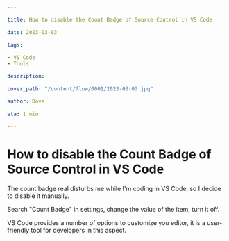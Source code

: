 ```yaml
---

title: How to disable the Count Badge of Source Control in VS Code

date: 2023-03-03

tags:

- VS Code
- Tools

description:

cover_path: "/content/flow/0001/2023-03-03.jpg"

author: Dove

eta: 1 min

---
```


# How to disable the Count Badge of Source Control in VS Code

The count badge real disturbs me while I'm coding in VS Code, so I decide to disable it manually.

Search "Count Badge" in settings, change the value of the item, turn it off.

[comment]: <> (![img_test]&#40;/content/flow/0001/2023-03-03.jpg&#41;)

VS Code provides a number of options to customize you editor, it is a user-friendly tool for
developers in this aspect.


